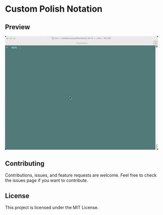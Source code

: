 # Custom Polish Notation
## Preview
![](media/video_01.gif)

## Contributing

Contributions, issues, and feature requests are welcome. Feel free to check the issues page if you want to contribute.

## License

This project is licensed under the MIT License.

